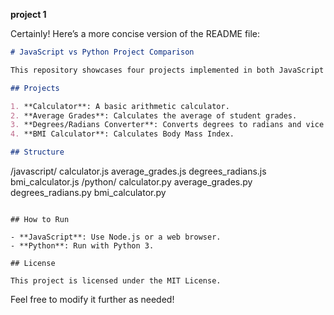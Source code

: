 **project 1**

Certainly! Here’s a more concise version of the README file:

```markdown
# JavaScript vs Python Project Comparison

This repository showcases four projects implemented in both JavaScript and Python to compare the two languages:

## Projects

1. **Calculator**: A basic arithmetic calculator.
2. **Average Grades**: Calculates the average of student grades.
3. **Degrees/Radians Converter**: Converts degrees to radians and vice versa.
4. **BMI Calculator**: Calculates Body Mass Index.

## Structure

```
/javascript/
    calculator.js
    average_grades.js
    degrees_radians.js
    bmi_calculator.js
/python/
    calculator.py
    average_grades.py
    degrees_radians.py
    bmi_calculator.py
```

## How to Run

- **JavaScript**: Use Node.js or a web browser.
- **Python**: Run with Python 3.

## License

This project is licensed under the MIT License.

```

Feel free to modify it further as needed!
